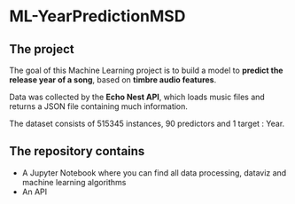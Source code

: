 # ML-YearPredictionMSD

## The project
The goal of this Machine Learning project is to build a model to **predict the release year of a song**, based on **timbre audio features**.

Data was collected by the **Echo Nest API**, which loads music files and returns a JSON file containing much information. 

The dataset consists of 515345 instances, 90 predictors and 1 target : Year. 

## The repository contains
- A Jupyter Notebook where you can find all data processing, dataviz and machine learning algorithms
- An API
